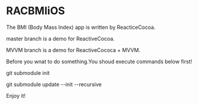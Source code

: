 RACBMIiOS
=========
The BMI (Body Mass Index) app is written by ReacticeCocoa.

master branch is a demo for ReactiveCocoa.

MVVM branch is a demo for ReactiveCococa + MVVM.

Before you wnat to do something.You shoud execute commands below first!

git submodule init

git submodule update --init --recursive

Enjoy it!
